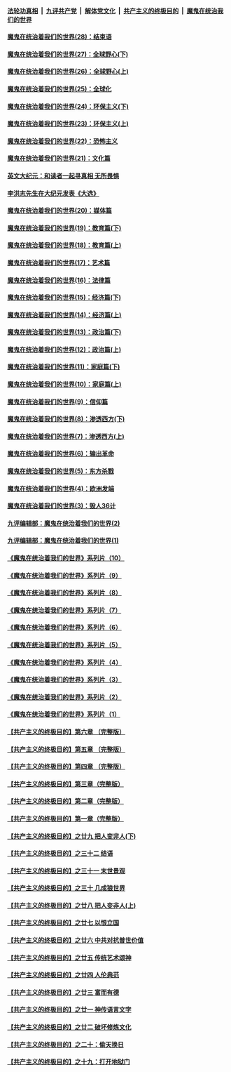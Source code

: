 ####  [法轮功真相](../../../../basic/blob/master/README.md?t=04180331) &nbsp;|&nbsp; [九评共产党](../../../../9ping.md/blob/master/README.md?t=04180331) &nbsp;|&nbsp; [解体党文化](../../../../jtdwh.md/blob/master/README.md?t=04180331)  &nbsp;|&nbsp; [共产主义的终极目的](../../../../gczydzjmd.md/blob/master/README.md?t=04180331) &nbsp;|&nbsp; [魔鬼在统治我们的世界](../../../../mgztzwmdsj.md/blob/master/README.md?t=04180331) 

#### [魔鬼在统治着我们的世界(28)：结束语](../pages/nsc422/n10936246.md?t=04180331) 

#### [魔鬼在统治着我们的世界(27)：全球野心(下)](../pages/nsc422/n10928319.md?t=04180331) 

#### [魔鬼在统治着我们的世界(26)：全球野心(上)](../pages/nsc422/n10900318.md?t=04180331) 

#### [魔鬼在统治着我们的世界(25)：全球化](../pages/nsc422/n10788205.md?t=04180331) 

#### [魔鬼在统治着我们的世界(24)：环保主义(下)](../pages/nsc422/n10695307.md?t=04180331) 

#### [魔鬼在统治着我们的世界(23)：环保主义(上)](../pages/nsc422/n10688613.md?t=04180331) 

#### [魔鬼在统治着我们的世界(22)：恐怖主义](../pages/nsc422/n10614727.md?t=04180331) 

#### [魔鬼在统治着我们的世界(21)：文化篇](../pages/nsc422/n10597706.md?t=04180331) 

#### [英文大纪元：和读者一起寻真相 无所畏惧](../pages/nsc422/n12542027.md?t=04180331) 

#### [李洪志先生在大纪元发表《大选》](../pages/nsc422/n12534746.md?t=04180331) 

#### [魔鬼在统治着我们的世界(20)：媒体篇](../pages/nsc422/n10586579.md?t=04180331) 

#### [魔鬼在统治着我们的世界(19)：教育篇(下)](../pages/nsc422/n10564808.md?t=04180331) 

#### [魔鬼在统治着我们的世界(18)：教育篇(上)](../pages/nsc422/n10526970.md?t=04180331) 

#### [魔鬼在统治着我们的世界(17)：艺术篇](../pages/nsc422/n10499093.md?t=04180331) 

#### [魔鬼在统治着我们的世界(16)：法律篇](../pages/nsc422/n10485969.md?t=04180331) 

#### [魔鬼在统治着我们的世界(15)：经济篇(下)](../pages/nsc422/n10469975.md?t=04180331) 

#### [魔鬼在统治着我们的世界(14)：经济篇(上)](../pages/nsc422/n10457370.md?t=04180331) 

#### [魔鬼在统治着我们的世界(13)：政治篇(下)](../pages/nsc422/n10448270.md?t=04180331) 

#### [魔鬼在统治着我们的世界(12)：政治篇(上)](../pages/nsc422/n10444576.md?t=04180331) 

#### [魔鬼在统治着我们的世界(11)：家庭篇(下)](../pages/nsc422/n10440961.md?t=04180331) 

#### [魔鬼在统治着我们的世界(10)：家庭篇(上)](../pages/nsc422/n10435448.md?t=04180331) 

#### [魔鬼在统治着我们的世界(9)：信仰篇](../pages/nsc422/n10432159.md?t=04180331) 

#### [魔鬼在统治着我们的世界(8)：渗透西方(下)](../pages/nsc422/n10429603.md?t=04180331) 

#### [魔鬼在统治着我们的世界(7)：渗透西方(上)](../pages/nsc422/n10426013.md?t=04180331) 

#### [魔鬼在统治着我们的世界(6)：输出革命](../pages/nsc422/n10421536.md?t=04180331) 

#### [魔鬼在统治着我们的世界(5)：东方杀戮](../pages/nsc422/n10417707.md?t=04180331) 

#### [魔鬼在统治着我们的世界(4)：欧洲发端](../pages/nsc422/n10414890.md?t=04180331) 

#### [魔鬼在统治着我们的世界(3)：毁人36计](../pages/nsc422/n10411583.md?t=04180331) 

#### [九评编辑部：魔鬼在统治着我们的世界(2)](../pages/nsc422/n10410036.md?t=04180331) 

#### [九评编辑部：魔鬼在统治着我们的世界(1)](../pages/nsc422/n10406825.md?t=04180331) 

#### [《魔鬼在统治着我们的世界》系列片（10）](../pages/nsc422/n12292670.md?t=04180331) 

#### [《魔鬼在统治着我们的世界》系列片（9）](../pages/nsc422/n12290859.md?t=04180331) 

#### [《魔鬼在统治着我们的世界》系列片（8）](../pages/nsc422/n12287445.md?t=04180331) 

#### [《魔鬼在统治着我们的世界》系列片（7）](../pages/nsc422/n12283425.md?t=04180331) 

#### [《魔鬼在统治着我们的世界》系列片（6）](../pages/nsc422/n12282314.md?t=04180331) 

#### [《魔鬼在统治着我们的世界》系列片（5）](../pages/nsc422/n12281419.md?t=04180331) 

#### [《魔鬼在统治着我们的世界》系列片（4）](../pages/nsc422/n12274024.md?t=04180331) 

#### [《魔鬼在统治着我们的世界》系列片（3）](../pages/nsc422/n12271322.md?t=04180331) 

#### [《魔鬼在统治着我们的世界》系列片（2）](../pages/nsc422/n12269049.md?t=04180331) 

#### [《魔鬼在统治着我们的世界》系列片（1）](../pages/nsc422/n12267575.md?t=04180331) 

#### [【共产主义的终极目的】第六章 （完整版）](../pages/nsc422/n11428913.md?t=04180331) 

#### [【共产主义的终极目的】第五章 （完整版）](../pages/nsc422/n11428912.md?t=04180331) 

#### [【共产主义的终极目的】第四章 （完整版）](../pages/nsc422/n11428907.md?t=04180331) 

#### [【共产主义的终极目的】第三章（完整版）](../pages/nsc422/n11428848.md?t=04180331) 

#### [【共产主义的终极目的】第二章（完整版）](../pages/nsc422/n11428831.md?t=04180331) 

#### [【共产主义的终极目的】第一章（完整版）](../pages/nsc422/n11417651.md?t=04180331) 

#### [【共产主义的终极目的】之廿九 把人变非人(下)](../pages/nsc422/n11344140.md?t=04180331) 

#### [【共产主义的终极目的】之三十二 结语](../pages/nsc422/n11360535.md?t=04180331) 

#### [【共产主义的终极目的】之三十一 末世景观](../pages/nsc422/n11351129.md?t=04180331) 

#### [【共产主义的终极目的】之三十 几成狼世界](../pages/nsc422/n11348280.md?t=04180331) 

#### [【共产主义的终极目的】之廿八 把人变非人(上)](../pages/nsc422/n11340492.md?t=04180331) 

#### [【共产主义的终极目的】之廿七 以恨立国](../pages/nsc422/n11336944.md?t=04180331) 

#### [【共产主义的终极目的】之廿六 中共对抗普世价值](../pages/nsc422/n11324785.md?t=04180331) 

#### [【共产主义的终极目的】之廿五 传统艺术颂神](../pages/nsc422/n11296396.md?t=04180331) 

#### [【共产主义的终极目的】之廿四 人伦典范](../pages/nsc422/n11296397.md?t=04180331) 

#### [【共产主义的终极目的】之廿三 富而有德](../pages/nsc422/n11283598.md?t=04180331) 

#### [【共产主义的终极目的】之廿一 神传语言文字](../pages/nsc422/n11263265.md?t=04180331) 

#### [【共产主义的终极目的】之廿二 破坏修炼文化](../pages/nsc422/n11245728.md?t=04180331) 

#### [【共产主义的终极目的】之二十：偷天换日](../pages/nsc422/n11238846.md?t=04180331) 

#### [【共产主义的终极目的】之十九：打开地狱门](../pages/nsc422/n11206376.md?t=04180331) 

